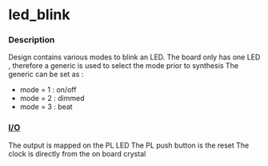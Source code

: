 # led_blink

### Description
Design contains various modes to blink an LED.
The board only has one LED , therefore a generic is used to select the mode prior to synthesis
The generic can be set as :
- mode = 1 : on/off
- mode = 2 : dimmed
- mode = 3 : beat

### [I/O](led_blink/constraints)
The output is mapped on the PL LED
The PL push button is the reset
The clock is directly from the on board crystal
